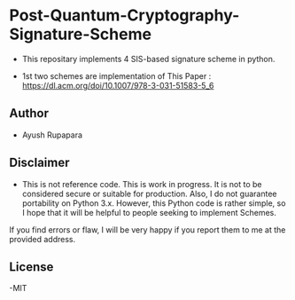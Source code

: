 # Post-Quantum-Cryptography-Signature-Scheme

- This repositary implements 4 SIS-based signature scheme in python.

- 1st two schemes are implementation of This Paper : https://dl.acm.org/doi/10.1007/978-3-031-51583-5_6

## Author
- Ayush Rupapara

## Disclaimer
- This is not reference code. This is work in progress. It is not to be considered secure or suitable for production. Also, I do not guarantee portability on Python 3.x. However, this Python code is rather simple, so I hope that it will be helpful to people seeking to implement Schemes.

If you find errors or flaw, I will be very happy if you report them to me at the provided address.

## License
-MIT

